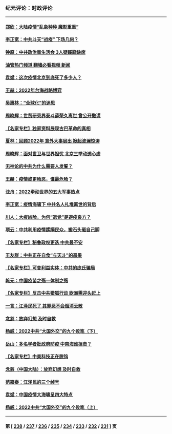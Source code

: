 ### 纪元评论：时政评论
---
#### [郑欣：大陆疫情“乱象种种 魔影重重”](../../pages/nsc1025/n13893672.md?12290330) 
#### [李正宽：中共斗天“战疫” 下场几何？](../../pages/nsc1025/n13893335.md?12290330) 
#### [钟原：中共政治局生活会 3人疑蹊跷缺席](../../pages/nsc1025/n13893269.md?12290330) 
#### [油管热门频道 翻墙必看视频 新闻](ok?12290330)
#### [袁斌：这次疫情北京到底死了多少人？](../../pages/nsc1025/n13893254.md?12290330) 
#### [王赫：2022年台海战略博弈](../../pages/nsc1025/n13893208.md?12290330) 
#### [吴惠林：“全球化”的迷思](../../pages/nsc1025/n13893078.md?12290330) 
#### [周晓辉：世贸研究界泰斗薛荣久离世 曾公开撒谎](../../pages/nsc1025/n13893019.md?12290330) 
#### [【名家专栏】独家资料展现古巴革命的真相](../../pages/nsc1025/n13891671.md?12290330) 
#### [夏林：回顾2022年 意外大事层出 掀起波澜惊涛](../../pages/nsc1025/n13893014.md?12290330) 
#### [周晓辉：面对世卫与世界担忧 北京三举动透心虚](../../pages/nsc1025/n13892575.md?12290330) 
#### [无神论的中共为什么需要人发誓？](../../pages/nsc1025/n13892696.md?12290330) 
#### [王赫：疫情或更险恶，谁最危险？](../../pages/nsc1025/n13892374.md?12290330) 
#### [沈舟：2022牵动世界的五大军事热点](../../pages/nsc1025/n13892406.md?12290330) 
#### [李正宽：疫情海啸下 中共名人扎堆离世的背后](../../pages/nsc1025/n13892424.md?12290330) 
#### [川人：大疫凶险，为何“退党”是避疫良方？](../../pages/nsc1025/n13892331.md?12290330) 
#### [项云：中共利用疫情蹂躏民众，搬石头砸自己脚](../../pages/nsc1025/n13892353.md?12290330) 
#### [【名家专栏】秘鲁政权更迭 中共最不安](../../pages/nsc1025/n13892102.md?12290330) 
#### [王友群：中共正在自食“与天斗”的恶果](../../pages/nsc1025/n13892262.md?12290330) 
#### [【名家专栏】可变利益实体：中共的庞氏骗局](../../pages/nsc1025/n13891659.md?12290330) 
#### [乾元：中国疫苗之殇—体制之殇](../../pages/nsc1025/n13892161.md?12290330) 
#### [【名家专栏】反击中共猎狐行动 欧洲需迎头赶上](../../pages/nsc1025/n13890698.md?12290330) 
#### [一言：江泽民死了 其罪恶不会烟消云散](../../pages/nsc1025/n13892150.md?12290330) 
#### [念慈：放弃幻想 及时自救](../../pages/nsc1025/n13892047.md?12290330) 
#### [杨威：2022中共“大国外交”的九个败笔（下）](../../pages/nsc1025/n13891893.md?12290330) 
#### [岳山：多名学者批政府防疫 中南海谁担责？](../../pages/nsc1025/n13891807.md?12290330) 
#### [【名家专栏】中美科技正在脱钩](../../pages/nsc1025/n13891658.md?12290330) 
#### [念慈（中国大陆）：放弃幻想 及时自救](../../pages/nsc1025/n13891528.md?12290330) 
#### [范嘉泰：江泽民的三个绰号](../../pages/nsc1025/n13891570.md?12290330) 
#### [袁斌：中国疫情大海啸呈四大特点](../../pages/nsc1025/n13891476.md?12290330) 
#### [杨威：2022中共“大国外交”的九个败笔（上）](../../pages/nsc1025/n13891424.md?12290330) 

---
#### 第 [ [238](./238.md?12290330) / [237](./237.md?12290330) / [236](./236.md?12290330) / [235](./235.md?12290330) / [234](./234.md?12290330) / [233](./233.md?12290330) / [232](./232.md?12290330) / [231](./231.md?12290330) ] 页
